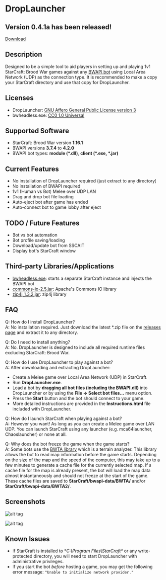 # DropLauncher

## Version 0.4.1a has been released!

[Download](https://github.com/adakitesystems/DropLauncher/releases)

## Description
Designed to be a simple tool to aid players in setting up and playing 1v1 StarCraft: Brood War games against any [BWAPI bot](https://github.com/bwapi/bwapi) using Local Area Network (UDP) as the connection type. It is recommended to make a copy your StarCraft directory and use that copy for DropLauncher.

## Licenses
* DropLauncher: [GNU Affero General Public License version 3](https://www.gnu.org/licenses/agpl-3.0.en.html)
* bwheadless.exe: [CC0 1.0 Universal](https://github.com/tscmoo/bwheadless/blob/master/LICENSE)

## Supported Software
* StarCraft: Brood War version **1.16.1**
* BWAPI versions **3.7.4** to **4.2.0**
* BWAPI bot types: **module (\*.dll)**, **client (\*.exe, \*.jar)**

## Current Features
* No installation of DropLauncher required (just extract to any directory)
* No installation of BWAPI required
* 1v1 (Human vs Bot) Melee over UDP LAN
* Drag and drop bot file loading
* Auto-eject bot after game has ended
* Auto-connect bot to game lobby after eject

## TODO / Future Features
* Bot vs bot automation
* Bot profile saving/loading
* Download/update bot from SSCAIT
* Display bot's StarCraft window

## Third-party Libraries/Applications
* [bwheadless.exe](https://github.com/tscmoo/bwheadless): starts a separate StarCraft instance and injects the BWAPI bot
* [commons-io-2.5.jar](https://commons.apache.org/proper/commons-io/): Apache's Commons IO library
* [zip4j_1.3.2.jar](http://www.lingala.net/zip4j/): zip4j library

## FAQ

Q: How do I install DropLauncher?<br/>
A: No installation required. Just download the latest *.zip file on the [releases page](https://github.com/adakitesystems/DropLauncher/releases) and extract it to any directory.

Q: Do I need to install anything?<br/>
A: No. DropLauncher is designed to include all required runtime files excluding StarCraft: Brood War.

Q: How do I use DropLauncher to play against a bot?<br/>
A: After downloading and extracting DropLauncher:
* Create a Melee game over Local Area Network (UDP) in StarCraft.
* Run **DropLauncher.exe**.
* Load a bot by **dragging all bot files (including the BWAPI.dll)** into DropLauncher or by using the **File -> Select bot files...** menu option.
* Press the **Start** button and the bot should connect to your game.
* More detailed instructions are provided in the **Instructions.html** file included with DropLauncher.

Q: How do I launch StarCraft when playing against a bot?<br/>
A: However you want! As long as you can create a Melee game over LAN UDP. You can launch StarCraft using any launcher (e.g. mca64launcher, Chaoslauncher) or none at all.

Q: Why does the bot freeze the game when the game starts?<br/>
A: Some bots use the [BWTA library](https://bitbucket.org/auriarte/bwta2) which is a terrain analyzer. This library allows the bot to read map information before the game starts. Depending on the size of the map and the speed of the computer, this may take up to a few minutes to generate a cache file for the currently selected map. If a cache file for the map is already present, the bot will load the map data almost instantaneously and should not freeze at the start of the game. These cache files are saved to **StarCraft/bwapi-data/BWTA/** and/or **StarCraft/bwapi-data/BWTA2/**.

## Screenshots

![alt tag](http://i.imgur.com/Pv1PuQV.png)

![alt tag](http://i.imgur.com/dqM5fyx.png)

## Known Issues

* If StarCraft is installed to **C:\Program Files\StarCraft\** or any write-protected directory, you will need to start DropLauncher with administrative privileges.
* If you start the bot *before* hosting a game, you may get the following error message: `"Unable to initialize network provider."`
